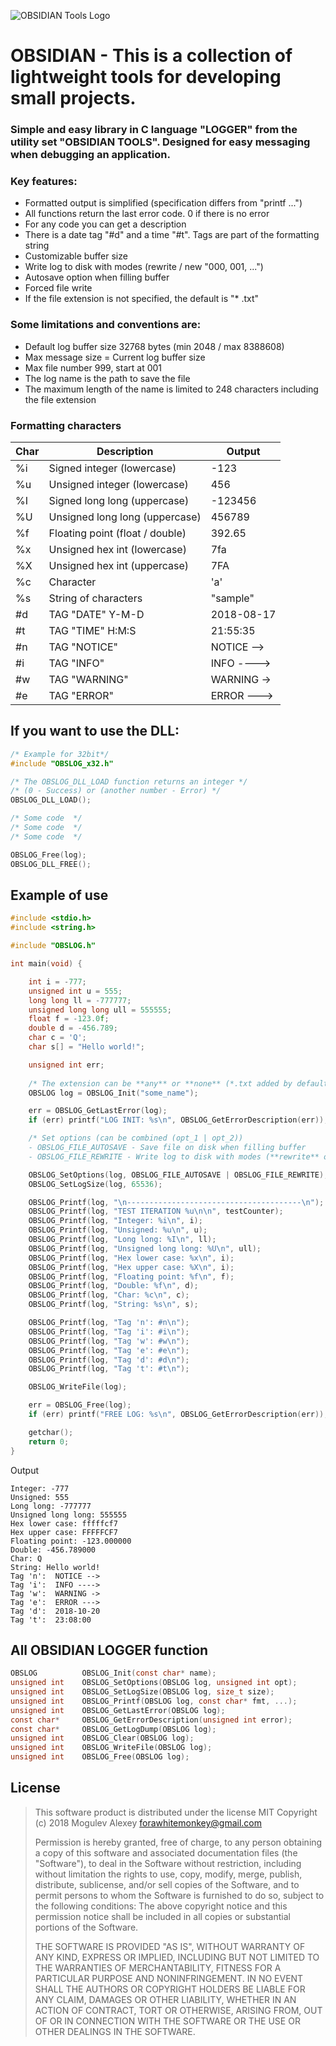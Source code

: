 ![OBSIDIAN Tools Logo](https://raw.githubusercontent.com/whitemonkeystuff/OBSIDIAN_LOGGER/master/OBS%20Logo.jpg)

# OBSIDIAN - This is a collection of lightweight tools for developing small projects.

### Simple and easy library in C language "LOGGER" from the utility set "OBSIDIAN TOOLS". Designed for easy messaging when debugging an application.


### Key features:

  - Formatted output is simplified (specification differs from "printf ...")
  - All functions return the last error code. 0 if there is no error
  - For any code you can get a description
  - There is a date tag "#d" and a time "#t". Tags are part of the formatting string
  - Customizable buffer size
  - Write log to disk with modes (rewrite / new "000, 001, ...")
  - Autosave option when filling buffer
  - Forced file write
  - If the file extension is not specified, the default is "* .txt"

### Some limitations and conventions are:

 - Default log buffer size 32768 bytes (min 2048 / max 8388608)
 - Max message size = Current log buffer size
 - Max file number 999, start at 001
 - The log name is the path to save the file
 - The maximum length of the name is limited to 248 characters including the file extension
 
 
### Formatting characters

Char | Description | Output
---- | ----------- | ------
%i | Signed integer (lowercase) | -123
%u | Unsigned integer (lowercase) | 456
%I | Signed long long (uppercase) | -123456
%U | Unsigned long long (uppercase) | 456789
%f | Floating point (float / double) | 392.65
%x | Unsigned hex int (lowercase) | 7fa
%X | Unsigned hex int (uppercase) | 7FA
%c | Character | 'a'
%s | String of characters | "sample"
#d | TAG "DATE" Y-M-D | 2018-08-17
#t | TAG "TIME" H:M:S | 21:55:35
#n | TAG "NOTICE" | NOTICE -->
#i | TAG "INFO" | INFO ---->
#w | TAG "WARNING" | WARNING ->
#e | TAG "ERROR" | ERROR --->


## If you want to use the **DLL**:
```C
/* Example for 32bit*/
#include "OBSLOG_x32.h"

/* The OBSLOG_DLL_LOAD function returns an integer */
/* (0 - Success) or (another number - Error) */   
OBSLOG_DLL_LOAD();

/* Some code  */
/* Some code  */
/* Some code  */

OBSLOG_Free(log);
OBSLOG_DLL_FREE();
```
## Example of use

```C
#include <stdio.h>
#include <string.h>

#include "OBSLOG.h"

int main(void) {

	int i = -777;
	unsigned int u = 555;
	long long ll = -777777;
	unsigned long long ull = 555555;
	float f = -123.0f;
	double d = -456.789;
	char c = 'Q';
	char s[] = "Hello world!";

	unsigned int err;
	
	/* The extension can be **any** or **none** (*.txt added by default) */
	OBSLOG log = OBSLOG_Init("some_name");

	err = OBSLOG_GetLastError(log);
	if (err) printf("LOG INIT: %s\n", OBSLOG_GetErrorDescription(err));

	/* Set options (can be combined (opt_1 | opt_2))
	- OBSLOG_FILE_AUTOSAVE - Save file on disk when filling buffer
	- OBSLOG_FILE_REWRITE - Write log to disk with modes (**rewrite** or **new** "000, 001, ...") */

	OBSLOG_SetOptions(log, OBSLOG_FILE_AUTOSAVE | OBSLOG_FILE_REWRITE);
	OBSLOG_SetLogSize(log, 65536);

	OBSLOG_Printf(log, "\n---------------------------------------\n");
	OBSLOG_Printf(log, "TEST ITERATION %u\n\n", testCounter);
	OBSLOG_Printf(log, "Integer: %i\n", i);
	OBSLOG_Printf(log, "Unsigned: %u\n", u);
	OBSLOG_Printf(log, "Long long: %I\n", ll);
	OBSLOG_Printf(log, "Unsigned long long: %U\n", ull);
	OBSLOG_Printf(log, "Hex lower case: %x\n", i);
	OBSLOG_Printf(log, "Hex upper case: %X\n", i);
	OBSLOG_Printf(log, "Floating point: %f\n", f);
	OBSLOG_Printf(log, "Double: %f\n", d);
	OBSLOG_Printf(log, "Char: %c\n", c);
	OBSLOG_Printf(log, "String: %s\n", s);

	OBSLOG_Printf(log, "Tag 'n': #n\n");
	OBSLOG_Printf(log, "Tag 'i': #i\n");
	OBSLOG_Printf(log, "Tag 'w': #w\n");
	OBSLOG_Printf(log, "Tag 'e': #e\n");
	OBSLOG_Printf(log, "Tag 'd': #d\n");
	OBSLOG_Printf(log, "Tag 't': #t\n");

	OBSLOG_WriteFile(log);

	err = OBSLOG_Free(log);
	if (err) printf("FREE LOG: %s\n", OBSLOG_GetErrorDescription(err));

	getchar();
	return 0;
}
```

Output
```
Integer: -777
Unsigned: 555
Long long: -777777
Unsigned long long: 555555
Hex lower case: fffffcf7
Hex upper case: FFFFFCF7
Floating point: -123.000000
Double: -456.789000
Char: Q
String: Hello world!
Tag 'n':  NOTICE --> 
Tag 'i':  INFO ----> 
Tag 'w':  WARNING -> 
Tag 'e':  ERROR ---> 
Tag 'd':  2018-10-20 
Tag 't':  23:08:00
```

## All OBSIDIAN LOGGER function
```C
OBSLOG          OBSLOG_Init(const char* name);
unsigned int    OBSLOG_SetOptions(OBSLOG log, unsigned int opt);
unsigned int    OBSLOG_SetLogSize(OBSLOG log, size_t size);
unsigned int    OBSLOG_Printf(OBSLOG log, const char* fmt, ...);
unsigned int    OBSLOG_GetLastError(OBSLOG log);
const char*     OBSLOG_GetErrorDescription(unsigned int error);
const char*     OBSLOG_GetLogDump(OBSLOG log);
unsigned int    OBSLOG_Clear(OBSLOG log);
unsigned int    OBSLOG_WriteFile(OBSLOG log);
unsigned int    OBSLOG_Free(OBSLOG log);
```

## License

> This software product is distributed under the license MIT
> Copyright (c) 2018 Mogulev Alexey forawhitemonkey@gmail.com
> 
> Permission is hereby granted, free of charge, to any person obtaining a copy
> of this software and associated documentation files (the "Software"), to deal
> in the Software without restriction, including without limitation the rights
> to use, copy, modify, merge, publish, distribute, sublicense, and/or sell
> copies of the Software, and to permit persons to whom the Software is
> furnished to do so, subject to the following conditions: 
> The above copyright notice and this permission notice shall be included in all
> copies or substantial portions of the Software.
> 
> THE SOFTWARE IS PROVIDED "AS IS", WITHOUT WARRANTY OF ANY KIND, EXPRESS OR
> IMPLIED, INCLUDING BUT NOT LIMITED TO THE WARRANTIES OF MERCHANTABILITY,
> FITNESS FOR A PARTICULAR PURPOSE AND NONINFRINGEMENT. IN NO EVENT SHALL THE
> AUTHORS OR COPYRIGHT HOLDERS BE LIABLE FOR ANY CLAIM, DAMAGES OR OTHER
> LIABILITY, WHETHER IN AN ACTION OF CONTRACT, TORT OR OTHERWISE, ARISING FROM,
> OUT OF OR IN CONNECTION WITH THE SOFTWARE OR THE USE OR OTHER DEALINGS IN THE
> SOFTWARE.
